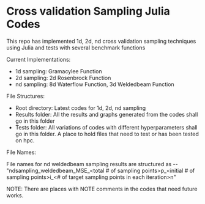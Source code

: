 # Cross validation Sampling Julia Codes

This repo has implemented 1d, 2d, nd cross validation sampling techniques using Julia and tests with several benchmark functions


Current Implementations:
- 1d sampling: Gramacylee Function
- 2d sampling: 2d Rosenbrock Function
- nd sampling: 8d Waterflow Function, 3d Weldedbeam Function


File Structures:
- Root directory: Latest codes for 1d, 2d, nd sampling
- Results folder: All the results and graphs generated from the codes shall go in this folder
- Tests folder: All variations of codes with different hyperparameters shall go in this folder. A place to hold files that need to test or has been tested on hpc.


File Names:

File names for nd weldedbeam sampling results are structured as -- "ndsampling_weldedbeam_MSE_<total # of sampling points>p_<initial # of sampling points>i_<# of target sampling points in each iteration>n"


NOTE: There are places with NOTE comments in the codes that need future works.